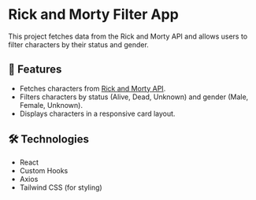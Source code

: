 # Rick and Morty Filter App

This project fetches data from the Rick and Morty API and allows users to filter characters by their status and gender.

## 🚀 Features
- Fetches characters from [Rick and Morty API](https://rickandmortyapi.com/).
- Filters characters by status (Alive, Dead, Unknown) and gender (Male, Female, Unknown).
- Displays characters in a responsive card layout.

## 🛠️ Technologies
- React
- Custom Hooks
- Axios
- Tailwind CSS (for styling)


